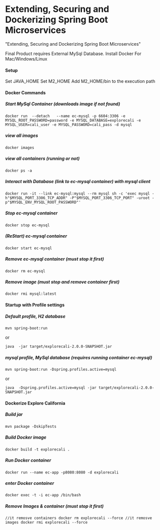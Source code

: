 # Extending, Securing and Dockerizing Spring Boot Microservices
"Extending, Securing and Dockerizing Spring Boot Microservices"

Final Product requires External MySql Database.
Install Docker For Mac/Windows/Linux
#### Setup
Set JAVA_HOME
Set M2_HOME
Add M2_HOME/bin to the execution path
#### Docker Commands
##### Start MySql Container (downloads image if not found)
``
docker run  --detach   --name ec-mysql -p 6604:3306 -e MYSQL_ROOT_PASSWORD=password -e MYSQL_DATABASE=explorecali -e MYSQL_USER=cali_user -e MYSQL_PASSWORD=cali_pass -d mysql
``

##### view all images
``
docker images
``

##### view all containers (running or not)
``
docker ps -a
``
##### Interact with Database (link to ec-mysql container) with mysql client
``
docker run -it --link ec-mysql:mysql --rm mysql sh -c 'exec mysql -h"$MYSQL_PORT_3306_TCP_ADDR" -P"$MYSQL_PORT_3306_TCP_PORT" -uroot -p"$MYSQL_ENV_MYSQL_ROOT_PASSWORD"'
``
##### Stop ec-mysql container
``
docker stop ec-mysql
``
##### (ReStart) ec-mysql container
``
docker start ec-mysql
``
##### Remove ec-mysql container (must stop it first)
``
docker rm ec-mysql
``
##### Remove image (must stop and remove container first)
``
docker rmi mysql:latest
``
#### Startup with Profile settings
##### Default profile, H2 database
``
mvn spring-boot:run
``

or

``
java  -jar target/explorecali-2.0.0-SNAPSHOT.jar
``
##### mysql profile, MySql database (requires running container ec-mysql)
``
mvn spring-boot:run -Dspring.profiles.active=mysql 
``

or

``
java  -Dspring.profiles.active=mysql -jar target/explorecali-2.0.0-SNAPSHOT.jar
``
#### Dockerize Explore California
##### Build jar
``
mvn package -DskipTests
``
##### Build Docker image
``
docker build -t explorecali .
``
##### Run Docker container
``
docker run --name ec-app -p8080:8080 -d explorecali
``
##### enter Docker container
``
docker exec -t -i ec-app /bin/bash
``
##### Remove Images & container (must stop it first)
``
//it remosve containers
docker rm explorecali --force
//it remosve images
docker rmi explorecali --force
``
